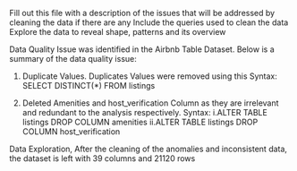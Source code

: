 Fill out this file with a description of the issues that will be addressed by cleaning the data if there are any
Include the queries used to clean the data
Explore the data to reveal shape, patterns and its overview 

Data Quality Issue was identified in the Airbnb Table Dataset. Below is a summary of the data quality issue:

1. Duplicate Values. Duplicates Values were removed using this Syntax:
 SELECT DISTINCT(*) FROM listings

2. Deleted Amenities and host_verification Column as they are irrelevant and redundant to the analysis respectively. Syntax:
i.ALTER TABLE listings
DROP COLUMN amenities
ii.ALTER TABLE listings
DROP COLUMN host_verification

Data Exploration,
After the cleaning of the anomalies and inconsistent data, the dataset is left with 39 columns and 21120 rows


			



